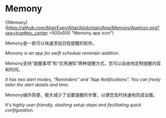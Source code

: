 # Memony
![Memony](https://github.com/AltairEven/Altair/blob/main/App/Memony/AppIcon.png?raw=true#pic_center =500x500 "Memony app icon")

Memony是一款可以快速添加日程提醒的软件。

*Memony is an app for swift schedule reminder addition*. 

Memony支持“提醒事项”和“应用通知”两种提醒方式，您可以自由地定制提醒内容和时间。

*It has two alert modes, "Reminders" and "App Notifications". You can freely tailor the alert details and time*. 

Memony操作简便，极大减少了设置提醒的步骤，以便您及时快速地完成设置。

*It's highly user-friendly, slashing setup steps and facilitating quick configuration*. 